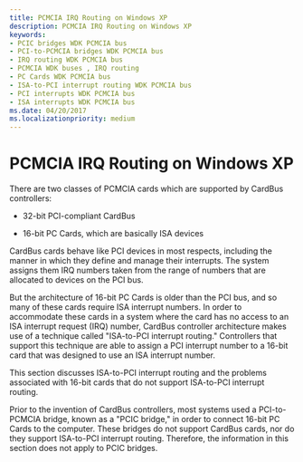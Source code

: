 ```yaml
---
title: PCMCIA IRQ Routing on Windows XP
description: PCMCIA IRQ Routing on Windows XP
keywords:
- PCIC bridges WDK PCMCIA bus
- PCI-to-PCMCIA bridges WDK PCMCIA bus
- IRQ routing WDK PCMCIA bus
- PCMCIA WDK buses , IRQ routing
- PC Cards WDK PCMCIA bus
- ISA-to-PCI interrupt routing WDK PCMCIA bus
- PCI interrupts WDK PCMCIA bus
- ISA interrupts WDK PCMCIA bus
ms.date: 04/20/2017
ms.localizationpriority: medium
---
```


# PCMCIA IRQ Routing on Windows XP





There are two classes of PCMCIA cards which are supported by CardBus controllers:

-   32-bit PCI-compliant CardBus

-   16-bit PC Cards, which are basically ISA devices

CardBus cards behave like PCI devices in most respects, including the manner in which they define and manage their interrupts. The system assigns them IRQ numbers taken from the range of numbers that are allocated to devices on the PCI bus.

But the architecture of 16-bit PC Cards is older than the PCI bus, and so many of these cards require ISA interrupt numbers. In order to accommodate these cards in a system where the card has no access to an ISA interrupt request (IRQ) number, CardBus controller architecture makes use of a technique called "ISA-to-PCI interrupt routing." Controllers that support this technique are able to assign a PCI interrupt number to a 16-bit card that was designed to use an ISA interrupt number.

This section discusses ISA-to-PCI interrupt routing and the problems associated with 16-bit cards that do not support ISA-to-PCI interrupt routing.

Prior to the invention of CardBus controllers, most systems used a PCI-to-PCMCIA bridge, known as a "PCIC bridge," in order to connect 16-bit PC Cards to the computer. These bridges do not support CardBus cards, nor do they support ISA-to-PCI interrupt routing. Therefore, the information in this section does not apply to PCIC bridges.

 

 





